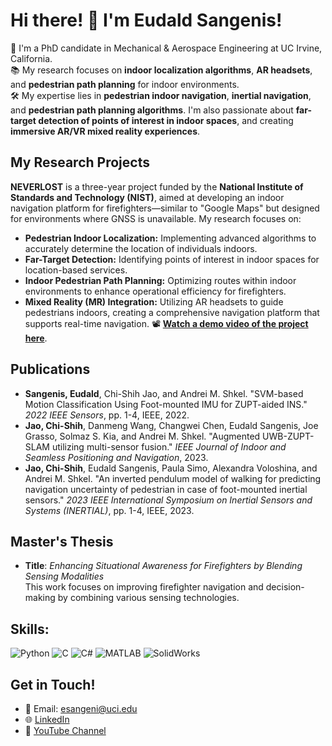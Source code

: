 # Hi there! 👋 I'm Eudald Sangenis!

🔬 I'm a PhD candidate in Mechanical & Aerospace Engineering at UC Irvine, California.  
📚 My research focuses on **indoor localization algorithms**, **AR headsets**, and **pedestrian path planning** for indoor environments.  
🛠 My expertise lies in **pedestrian indoor navigation**, **inertial navigation**, and **pedestrian path planning algorithms**. I'm also passionate about **far-target detection of points of interest in indoor spaces**, and creating **immersive AR/VR mixed reality experiences**.

## My Research Projects

**NEVERLOST** is a three-year project funded by the **National Institute of Standards and Technology (NIST)**, aimed at developing an indoor navigation platform for firefighters—similar to "Google Maps" but designed for environments where GNSS is unavailable. My research focuses on:

- **Pedestrian Indoor Localization:** Implementing advanced algorithms to accurately determine the location of individuals indoors.
- **Far-Target Detection:** Identifying points of interest in indoor spaces for location-based services.
- **Indoor Pedestrian Path Planning:** Optimizing routes within indoor environments to enhance operational efficiency for firefighters.
- **Mixed Reality (MR) Integration:** Utilizing AR headsets to guide pedestrians indoors, creating a comprehensive navigation platform that supports real-time navigation.
📽️ [**Watch a demo video of the project here**](https://youtu.be/K1rpk-_WLYg?si=BvgWRj3xu7XpNwHG).

## Publications

- **Sangenis, Eudald**, Chi-Shih Jao, and Andrei M. Shkel. "SVM-based Motion Classification Using Foot-mounted IMU for ZUPT-aided INS." *2022 IEEE Sensors*, pp. 1-4, IEEE, 2022.
- **Jao, Chi-Shih**, Danmeng Wang, Changwei Chen, Eudald Sangenis, Joe Grasso, Solmaz S. Kia, and Andrei M. Shkel. "Augmented UWB-ZUPT-SLAM utilizing multi-sensor fusion." *IEEE Journal of Indoor and Seamless Positioning and Navigation*, 2023.
- **Jao, Chi-Shih**, Eudald Sangenis, Paula Simo, Alexandra Voloshina, and Andrei M. Shkel. "An inverted pendulum model of walking for predicting navigation uncertainty of pedestrian in case of foot-mounted inertial sensors." *2023 IEEE International Symposium on Inertial Sensors and Systems (INERTIAL)*, pp. 1-4, IEEE, 2023.

## Master's Thesis

- **Title**: *Enhancing Situational Awareness for Firefighters by Blending Sensing Modalities*  
  This work focuses on improving firefighter navigation and decision-making by combining various sensing technologies.

## Skills:
![Python](https://img.shields.io/badge/python-3670A0?style=for-the-badge&logo=python&logoColor=ffdd54)
![C](https://img.shields.io/badge/c-%2300599C.svg?style=for-the-badge&logo=c&logoColor=white)
![C#](https://img.shields.io/badge/c%23-%23239120.svg?style=for-the-badge&logo=c-sharp&logoColor=white)
![MATLAB](https://img.shields.io/badge/MATLAB-0076A8?style=for-the-badge&logo=mathworks&logoColor=white)
![SolidWorks](https://img.shields.io/badge/SolidWorks-FF0000.svg?style=for-the-badge&logo=solidworks&logoColor=white)


## Get in Touch!

- 📧 Email: [esangeni@uci.edu](mailto:esangeni@uci.edu)
- 🌐 [LinkedIn](https://www.linkedin.com/in/eudald-sangenis-6086311a2/)
- 🎥 [YouTube Channel](https://www.youtube.com/@EudaldSangenisRafart)
